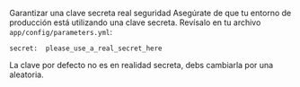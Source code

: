 Garantizar una clave secreta real
seguridad
Asegúrate de que tu entorno de producción está utilizando una clave secreta. Revísalo en tu archivo `app/config/parameters.yml`:

    secret:  please_use_a_real_secret_here

La clave por defecto no es en realidad secreta, debs cambiarla por una aleatoria.
